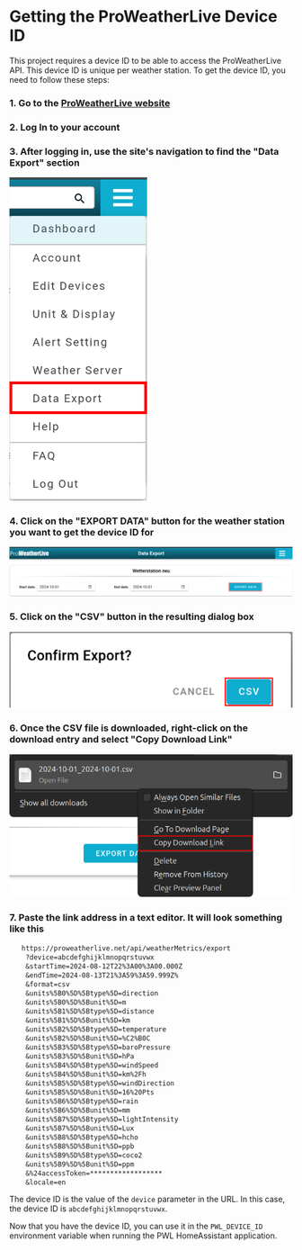 # Getting the ProWeatherLive Device ID

This project requires a device ID to be able to access the ProWeatherLive API. This device ID is unique per weather station. To get the device ID, you need to follow these steps:

### 1. Go to the [ProWeatherLive website](https://proweatherlive.net/)

### 2. Log In to your account

### 3. After logging in, use the site's navigation to find the "Data Export" section

![Data Export](images/burger-menu.png)

### 4. Click on the "EXPORT DATA" button for the weather station you want to get the device ID for

![Export Data](images/export-data-page.png)

### 5. Click on the "CSV" button in the resulting dialog box

![CSV Export](images/export-csv.png)

### 6. Once the CSV file is downloaded, right-click on the download entry and select "Copy Download Link"

![Copy Link Address](images/copy-link-address.png)

### 7. Paste the link address in a text editor. It will look something like this

```
   https://proweatherlive.net/api/weatherMetrics/export
    ?device=abcdefghijklmnopqrstuvwx
    &startTime=2024-08-12T22%3A00%3A00.000Z
    &endTime=2024-08-13T21%3A59%3A59.999Z%
    &format=csv
    &units%5B0%5D%5Btype%5D=direction
    &units%5B0%5D%5Bunit%5D=m
    &units%5B1%5D%5Btype%5D=distance
    &units%5B1%5D%5Bunit%5D=km
    &units%5B2%5D%5Btype%5D=temperature
    &units%5B2%5D%5Bunit%5D=%C2%B0C
    &units%5B3%5D%5Btype%5D=baroPressure
    &units%5B3%5D%5Bunit%5D=hPa
    &units%5B4%5D%5Btype%5D=windSpeed
    &units%5B4%5D%5Bunit%5D=km%2Fh
    &units%5B5%5D%5Btype%5D=windDirection
    &units%5B5%5D%5Bunit%5D=16%20Pts
    &units%5B6%5D%5Btype%5D=rain
    &units%5B6%5D%5Bunit%5D=mm
    &units%5B7%5D%5Btype%5D=lightIntensity
    &units%5B7%5D%5Bunit%5D=Lux
    &units%5B8%5D%5Btype%5D=hcho
    &units%5B8%5D%5Bunit%5D=ppb
    &units%5B9%5D%5Btype%5D=coco2
    &units%5B9%5D%5Bunit%5D=ppm
    &%24accessToken=******************
    &locale=en
```

The device ID is the value of the `device` parameter in the URL. In this case, the device ID is `abcdefghijklmnopqrstuvwx`.

Now that you have the device ID, you can use it in the `PWL_DEVICE_ID` environment variable when running the PWL HomeAssistant application.
